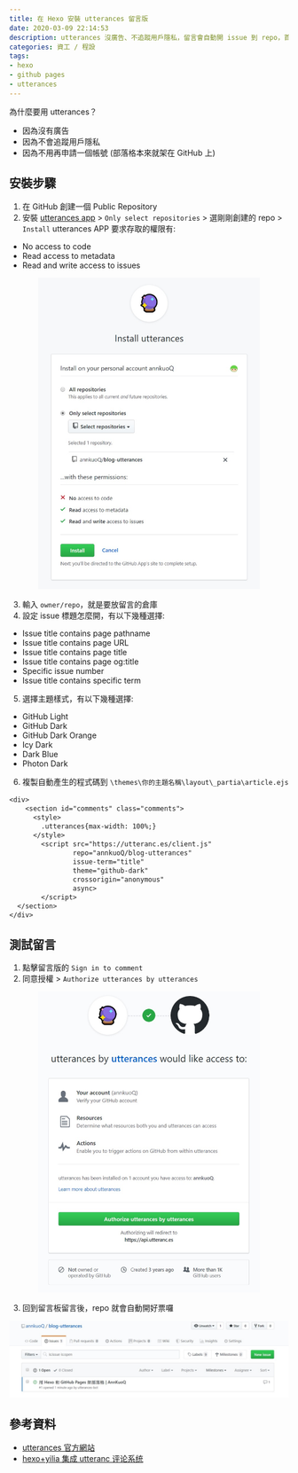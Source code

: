 ```yaml
---
title: 在 Hexo 安裝 utterances 留言版
date: 2020-03-09 22:14:53
description: utterances 沒廣告、不追蹤用戶隱私，留言會自動開 issue 到 repo，首先在 github 創建一個 public repo，然後安裝 utterances app ...
categories: 資工 / 程設
tags:
- hexo
- github pages
- utterances
---
```


為什麼要用 utterances？
  - 因為沒有廣告
  - 因為不會追蹤用戶隱私
  - 因為不用再申請一個帳號 (部落格本來就架在 GitHub 上)

<!-- more -->

## 安裝步驟

1. 在 GitHub 創建一個 Public Repository
2. 安裝 [utterances app](https://github.com/apps/utterances) > `Only select repositories` > 選剛剛創建的 repo > `Install`
utterances APP 要求存取的權限有:
  - No access to code
  - Read access to metadata
  - Read and write access to issues

<div align="center"><img src="/2020-03-09-add-utterances-comment-widget-to-hexo/permissions.jpg" width="400px" /></div>

3. 輸入 `owner/repo`，就是要放留言的倉庫
4. 設定 issue 標題怎麼開，有以下幾種選擇:
  - Issue title contains page pathname
  - Issue title contains page URL
  - Issue title contains page title
  - Issue title contains page og:title
  - Specific issue number
  - Issue title contains specific term
5. 選擇主題樣式，有以下幾種選擇:
  - GitHub Light
  - GitHub Dark
  - GitHub Dark Orange
  - Icy Dark
  - Dark Blue
  - Photon Dark

6. 複製自動產生的程式碼到 `\themes\你的主題名稱\layout\_partia\article.ejs`
```
<div>
    <section id="comments" class="comments">
      <style>
        .utterances{max-width: 100%;}
      </style>
        <script src="https://utteranc.es/client.js"
                repo="annkuoQ/blog-utterances"
                issue-term="title"
                theme="github-dark"
                crossorigin="anonymous"
                async>
        </script>
  </section>
</div>
```

## 測試留言
1. 點擊留言版的 `Sign in to comment`
2. 同意授權 > `Authorize utterances by utterances`

<div align="center"><img src="/2020-03-09-add-utterances-comment-widget-to-hexo/authorize.jpg" width="400px" /></div>

3. 回到留言板留言後，repo 就會自動開好票囉

<div align="center"><img src="/2020-03-09-add-utterances-comment-widget-to-hexo/test-comment.jpg" width="800px" /></div>

## 參考資料
- [utterances 官方網站](https://utteranc.es/)
- [hexo+yilia 集成 utteranc 评论系统](https://blog.csdn.net/weixin_41287260/article/details/103049579)
